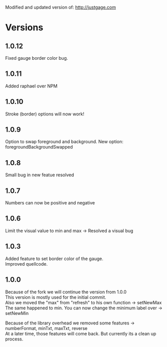 Modified and updated version of: http://justgage.com

# Versions

## 1.0.12
Fixed gauge border color bug.

## 1.0.11
Added raphael over NPM

## 1.0.10
Stroke (border) options will now work!

## 1.0.9
Option to swap foreground and background.
New option: foregroundBackgroundSwapped

## 1.0.8
Small bug in new featue resolved

## 1.0.7
Numbers can now be positive and negative

## 1.0.6
Limit the visual value to min and max -> Resolved a visual bug

## 1.0.3
Added feature to set border color of the gauge.  
Improved quellcode.

## 1.0.0
Because of the fork we will continue the version from 1.0.0  
This version is mostly used for the initial commit.  
Also we moved the "max" from "refresh" to his own function -> setNewMax  
The same happened to min. You can now change the minimum label over -> setNewMin  

Because of the library overhead we removed some features -> numberFormat, minTxt, maxTxt, reverse  
At a later time, those features will come back. But currently its a clean up process.
